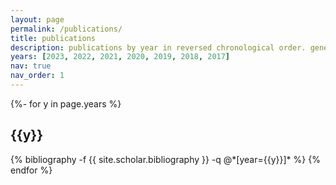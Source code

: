 ```yaml
---
layout: page
permalink: /publications/
title: publications
description: publications by year in reversed chronological order. generated by jekyll-scholar. <a href='https://inspirehep.net/authors/1605504https://inspirehep.net/authors/1605504' style="color:#3498DB">full list</a> of papers with the ATLAS collaboration.
years: [2023, 2022, 2021, 2020, 2019, 2018, 2017]
nav: true
nav_order: 1
---
```

<!-- _pages/publications.md -->
<div class="publications">

{%- for y in page.years %}
  <h2 class="year">{{y}}</h2>
  {% bibliography -f {{ site.scholar.bibliography }} -q @*[year={{y}}]* %}
{% endfor %}

</div>
